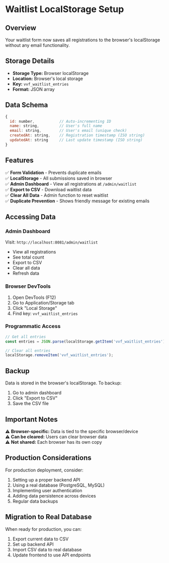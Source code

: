 # Waitlist LocalStorage Setup

## Overview
Your waitlist form now saves all registrations to the browser's localStorage without any email functionality.

## Storage Details
- **Storage Type:** Browser localStorage
- **Location:** Browser's local storage
- **Key:** `vvf_waitlist_entries`
- **Format:** JSON array

## Data Schema
```javascript
{
  id: number,           // Auto-incrementing ID
  name: string,         // User's full name
  email: string,        // User's email (unique check)
  createdAt: string,    // Registration timestamp (ISO string)
  updatedAt: string     // Last update timestamp (ISO string)
}
```

## Features
✅ **Form Validation** - Prevents duplicate emails  
✅ **LocalStorage** - All submissions saved in browser  
✅ **Admin Dashboard** - View all registrations at `/admin/waitlist`  
✅ **Export to CSV** - Download waitlist data  
✅ **Clear All Data** - Admin function to reset waitlist  
✅ **Duplicate Prevention** - Shows friendly message for existing emails  

## Accessing Data

### Admin Dashboard
Visit: `http://localhost:8081/admin/waitlist`
- View all registrations
- See total count
- Export to CSV
- Clear all data
- Refresh data

### Browser DevTools
1. Open DevTools (F12)
2. Go to Application/Storage tab
3. Click "Local Storage"
4. Find key: `vvf_waitlist_entries`

### Programmatic Access
```javascript
// Get all entries
const entries = JSON.parse(localStorage.getItem('vvf_waitlist_entries') || '[]');

// Clear all entries
localStorage.removeItem('vvf_waitlist_entries');
```

## Backup
Data is stored in the browser's localStorage. To backup:
1. Go to admin dashboard
2. Click "Export to CSV"
3. Save the CSV file

## Important Notes
⚠️ **Browser-specific:** Data is tied to the specific browser/device  
⚠️ **Can be cleared:** Users can clear browser data  
⚠️ **Not shared:** Each browser has its own copy  

## Production Considerations
For production deployment, consider:
1. Setting up a proper backend API
2. Using a real database (PostgreSQL, MySQL)
3. Implementing user authentication
4. Adding data persistence across devices
5. Regular data backups

## Migration to Real Database
When ready for production, you can:
1. Export current data to CSV
2. Set up backend API
3. Import CSV data to real database
4. Update frontend to use API endpoints
